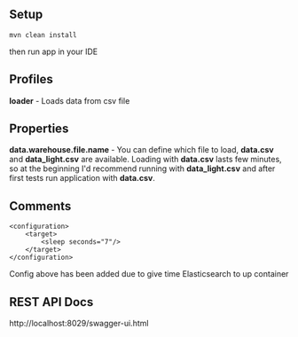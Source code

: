 ## Setup
    
   
    mvn clean install
   
then run app in your IDE 

## Profiles
**loader** - Loads data from csv file

## Properties
**data.warehouse.file.name** - You can define which file to load, **data.csv** and **data_light.csv** are available.
Loading with **data.csv** lasts few minutes, so at the beginning I'd recommend running with **data_light.csv** and after first tests run application with **data.csv**.

## Comments
    <configuration>
    	<target>
    		<sleep seconds="7"/>
    	</target>
    </configuration>
    
Config above has been added due to give time Elasticsearch to up container

## REST API Docs

http://localhost:8029/swagger-ui.html

